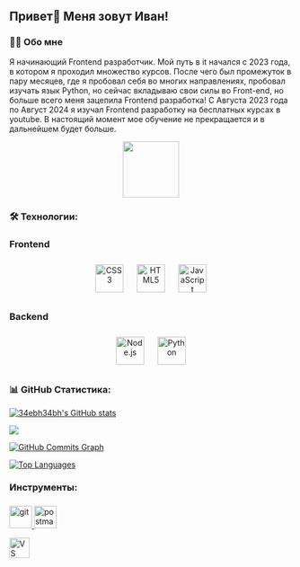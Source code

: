 

## Привет👋 Меня зовут Иван!

### 👩‍💻 Обо мне
Я начинающий Frontend разработчик. Мой путь в it начался с 2023 года, в котором я проходил множество курсов. После чего был промежуток в пару месяцев, где я пробовал себя во многих направлениях, пробовал изучать язык Python, но сейчас вкладываю свои силы во Front-end, но больше всего меня зацепила Frontend разработка! С Августа 2023 года по Август 2024 я изучал Frontend разработку на бесплатных курсах в youtube. В настоящий момент мое обучение не прекращается и в дальнейшем будет больше.

<div id="header" align="center">
  <img src="https://media.giphy.com/media/M9gbBd9nbDrOTu1Mqx/giphy.gif" width="100"/>
</div>
<img src="https://komarev.com/ghpvc/?username=your-github-username&style=flat-square&color=blue" alt=""/>

### 🛠 Технологии:
### Frontend  
<div align="center">  
<a href="https://www.w3schools.com/css/" target="_blank"><img style="margin: 10px" src="https://profilinator.rishav.dev/skills-assets/css3-original-wordmark.svg" alt="CSS3" height="50" /></a>  
<a href="https://en.wikipedia.org/wiki/HTML5" target="_blank"><img style="margin: 10px" src="https://profilinator.rishav.dev/skills-assets/html5-original-wordmark.svg" alt="HTML5" height="50" /></a>  
<a href="https://www.javascript.com/" target="_blank"><img style="margin: 10px" src="https://profilinator.rishav.dev/skills-assets/javascript-original.svg" alt="JavaScript" height="50" /></a>  
</div>

</td><td valign="top" width="33%">



### Backend  
<div align="center">  
<a href="https://nodejs.org/" target="_blank"><img style="margin: 10px" src="https://profilinator.rishav.dev/skills-assets/nodejs-original-wordmark.svg" alt="Node.js" height="50" /></a>  
<a href="https://www.python.org/" target="_blank"><img style="margin: 10px" src="https://profilinator.rishav.dev/skills-assets/python-original.svg" alt="Python" height="50" /></a>  
</div>


### 📊 GitHub  Статистика:
<a href="http://www.github.com/34ebh34bh"><img src="https://github-readme-stats.vercel.app/api?username=34ebh34bh&show_icons=true&hide=&count_private=true&title_color=0891b2&text_color=ffffff&icon_color=0891b2&bg_color=1c1917&hide_border=true&show_icons=true" alt="34ebh34bh's GitHub stats" /></a>

<a href="http://www.github.com/34ebh34bh"><img src="https://github-readme-streak-stats.herokuapp.com/?user=34ebh34bh&stroke=ffffff&background=1c1917&ring=0891b2&fire=0891b2&currStreakNum=ffffff&currStreakLabel=0891b2&sideNums=ffffff&sideLabels=ffffff&dates=ffffff&hide_border=true" /></a>

<a href="http://www.github.com/34ebh34bh"><img src="https://github-readme-activity-graph.cyclic.app/graph?username=34ebh34bh&bg_color=1c1917&color=ffffff&line=0891b2&point=ffffff&area_color=1c1917&area=true&hide_border=true&custom_title=GitHub%20Commits%20Graph" alt="GitHub Commits Graph" /></a>

<a href="https://github.com/34ebh34bh" align="left"><img src="https://github-readme-stats.vercel.app/api/top-langs/?username=34ebh34bh&langs_count=10&title_color=0891b2&text_color=ffffff&icon_color=0891b2&bg_color=1c1917&hide_border=true&locale=en&custom_title=Top%20%Languages" alt="Top Languages" /></a>

### Инструменты:
<h3 align="left"></h3>
<p align="left"> <a href="https://git-scm.com/" target="_blank" rel="noreferrer"> <img src="https://www.vectorlogo.zone/logos/git-scm/git-scm-icon.svg" alt="git" width="40" height="40"/> </a> <a href="https://postman.com" target="_blank" rel="noreferrer"> <img src="https://www.vectorlogo.zone/logos/getpostman/getpostman-icon.svg" alt="postman" width="40" height="40"/> </a> </p>
<p align="left">

<a href="https://code.visualstudio.com/" target="_blank" rel="noreferrer"><img src="https://raw.githubusercontent.com/danielcranney/readme-generator/main/public/icons/skills/visualstudiocode.svg" width="36" height="36" alt="VS Code" /></a>
</p>


